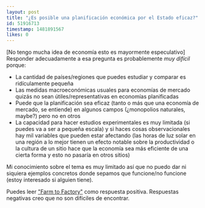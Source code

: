 ```yaml
---
layout: post
title: "¿Es posible una planificación económica por el Estado eficaz?"
id: 51916713
timestamp: 1481891567
likes: 0
---
```


 [No tengo mucha idea de economía esto es mayormente especulativo]
Responder adecuadamente a esa pregunta es probablemente *muy difícil* porque:
- La cantidad de países/regiones que puedes estudiar y comparar es ridículamente pequeña
- Las medidas macroeconómicas usuales para economías de mercado quizás no sean útiles/representativas en economías planificadas
- Puede que la planificación sea eficaz (tanto o más que una economía de mercado, se entiende) en algunos campos (¿monopolios naturales, maybe?) pero no en otros
- La capacidad para hacer estudios experimentales es muy limitada (si puedes va a ser a pequeña escala) y si haces cosas observacionales hay mil variables que pueden estar afectando (las horas de luz solar en una región a lo mejor tienen un efecto notable sobre la productividad o la cultura de un sitio hace que la economía sea más eficiente de una cierta forma y esto no pasaría en otros sitios)

Mi conocimiento sobre el tema es muy limitado así que no puedo dar ni siquiera ejemplos concretos donde sepamos que funcione/no funcione (estoy interesado si alguien tiene). 

Puedes leer ["Farm to Factory"](https://www.goodreads.com/book/show/1929619) como respuesta positiva. Respuestas negativas creo que no son difíciles de encontrar.